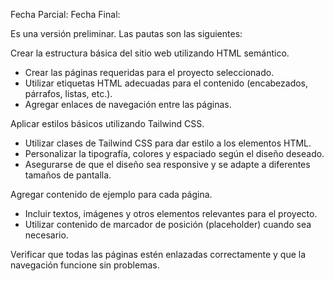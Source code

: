 Fecha Parcial:
Fecha Final:

Es una versión preliminar. Las pautas son las siguientes:

Crear la estructura básica del sitio web utilizando HTML semántico.
- Crear las páginas requeridas para el proyecto seleccionado.
- Utilizar etiquetas HTML adecuadas para el contenido (encabezados, párrafos, listas, etc.).
- Agregar enlaces de navegación entre las páginas.

Aplicar estilos básicos utilizando Tailwind CSS.
- Utilizar clases de Tailwind CSS para dar estilo a los elementos HTML.
- Personalizar la tipografía, colores y espaciado según el diseño deseado.
- Asegurarse de que el diseño sea responsive y se adapte a diferentes tamaños de pantalla.

Agregar contenido de ejemplo para cada página.
- Incluir textos, imágenes y otros elementos relevantes para el proyecto.
- Utilizar contenido de marcador de posición (placeholder) cuando sea necesario.

Verificar que todas las páginas estén enlazadas correctamente y que la navegación funcione sin problemas.

